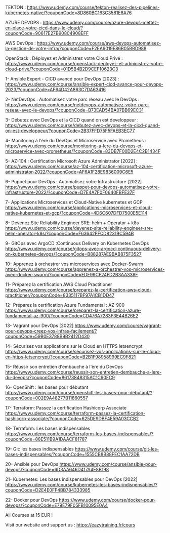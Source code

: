 TEKTON : https://www.udemy.com/course/tekton-realisez-des-pipelines-kubernetes-native/?couponCode=8D860BC163C3581E8A76

AZURE DEVOPS : https://www.udemy.com/course/azure-devops-mettez-en-place-votre-cicd-dans-le-cloud/?couponCode=90617E27B90804908EFF

AWS DevOps : https://www.udemy.com/course/aws-devops-automatisez-la-gestion-de-votre-infra/?couponCode=F2EA6019E86B05BBD988

OpenStack : Déployez et Administrez votre Cloud Privé : https://www.udemy.com/course/openstack-deployez-et-administrez-votre-cloud-prive/?couponCode=01D5B4B2D9CEF10623C3

1- Ansible Expert - CICD avancé pour DevOps [2023] : https://www.udemy.com/course/ansible-expert-cicd-avance-pour-devops-2023/?couponCode=AF64D42A863C7DA63416

2- NetDevOps : Automatisez votre parc réseau avec le DevOps : https://www.udemy.com/course/netdevops-automatisez-votre-parc-reseau-avec-le-devops/?couponCode=B73EAD54BA07BB69EC31

3- Débutez avec DevOps et la CICD quand on est developpeur : https://www.udemy.com/course/debutez-avec-devops-et-la-cicd-quand-on-est-developpeur/?couponCode=2B37FFD75F5FAEB3EC77

4- Monitoring à l'ère du DevOps et Microservice avec Prometheus : https://www.udemy.com/course/monitoring-a-lere-du-devops-et-microservice-avec-prometheus/?couponCode=83DB7F00D2E4C2B1434F

5- AZ-104 : Certification Microsoft Azure Administrator [2022] : https://www.udemy.com/course/az-104-certification-microsoft-azure-administrator-2022/?couponCode=AF6A1F28E9836009C6E5

6- Puppet pour DevOps : Automatisez votre Infrastructure [2022] https://www.udemy.com/course/puppet-pour-devops-automatisez-votre-infrastructure-2022/?couponCode=D7E4A7F0F0640FBFE37F

7- Applications Microservices et Cloud-Native kubernetes et GCP https://www.udemy.com/course/applications-microservices-et-cloud-native-kubernetes-et-gcp/?couponCode=4D6C607DFD7500E5E114

8- Devenez Site Reliability Engineer SRE: helm + Operator + k8s https://www.udemy.com/course/devenez-site-reliability-engineer-sre-helm-operator-k8s/?couponCode=F63642FFCD8231BC594B

9- GitOps avec ArgoCD :Continuous Delivery on Kubernetes DevOps https://www.udemy.com/course/gitops-avec-argocd-continuous-delivery-on-kubernetes-devops/?couponCode=B88287AE9BAB875F3527

10- Apprenez à orchestrer vos microservices avec Docker-Swarm https://www.udemy.com/course/apprenez-a-orchestrer-vos-microservices-avec-docker-swarm/?couponCode=EDE99CF24FD2B3AA338F

11- Préparez la certification AWS Cloud Practitioner https://www.udemy.com/course/preparez-la-certification-aws-cloud-practitioner/?couponCode=8335117BF97A1CB1DD47

12- Préparez la certification Azure Fundamental : AZ-900  https://www.udemy.com/course/preparez-la-certification-azure-fundamental-az-900/?couponCode=CD476A7283F3E44B26E2

13- Vagrant pour DevOps [2022] https://www.udemy.com/course/vagrant-pour-devops-creez-vos-infras-facilement/?couponCode=59B0E3788B9B2412D430

14- Sécurisez vos applications sur le Cloud en HTTPS letsencrypt https://www.udemy.com/course/securisez-vos-applications-sur-le-cloud-en-https-letsencrypt/?couponCode=B2B1F98958999EC9F821

15- Réussir son entretien d'embauche à l'ère du DevOps
https://www.udemy.com/course/reussir-son-entretien-dembauche-a-lere-du-devops/?couponCode=86173848315AC1C90FC9

16- OpenShift : les bases pour débutant
https://www.udemy.com/course/openshift-les-bases-pour-debutant/?couponCode=002E9A48277B11860557

17- Terraform: Passez la certification Hashicorp Associate
https://www.udemy.com/course/terraform-passez-la-certification-hashicorp-associate/?couponCode=625DE9DBF4E59A03CCB2

18- Terraform: Les bases indispensables
https://www.udemy.com/course/terraform-les-bases-indispensables/?couponCode=88E511B9A1DAACF81787

19- Git: les bases indispensables
https://www.udemy.com/course/git-les-bases-indispensables/?couponCode=1555CB8B88FEC1AA72DB

20- Ansible pour DevOps
https://www.udemy.com/course/ansible-pour-devops/?couponCode=6D3AA646D417A4E8B198

21- Kubernetes: Les bases indispensables pour DevOps [2022]
https://www.udemy.com/course/kubernetes-les-bases-indispensables/?couponCode=D2E4E0FF4BB784333985

22- Docker pour DevOps
https://www.udemy.com/course/docker-pour-devops/?couponCode=E79E79F05FB10095E0A4



All Courses at 15 EUR !

Visit our website and support us : https://eazytraining.fr/cours
